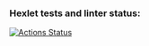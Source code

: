 ### Hexlet tests and linter status:
[![Actions Status](https://github.com/Scetlan/js-react-developer-project-12/workflows/hexlet-check/badge.svg)](https://github.com/Scetlan/js-react-developer-project-12/actions)